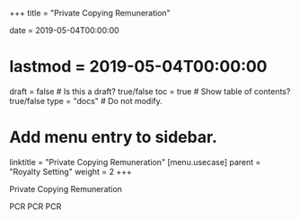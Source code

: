 +++
title = "Private Copying Remuneration"

date = 2019-05-04T00:00:00
# lastmod = 2019-05-04T00:00:00

draft = false  # Is this a draft? true/false
toc = true  # Show table of contents? true/false
type = "docs"  # Do not modify.

# Add menu entry to sidebar.
linktitle = "Private Copying Remuneration"
[menu.usecase]
  parent = "Royalty Setting"
  weight = 2
+++

Private Copying Remuneration


PCR PCR PCR


